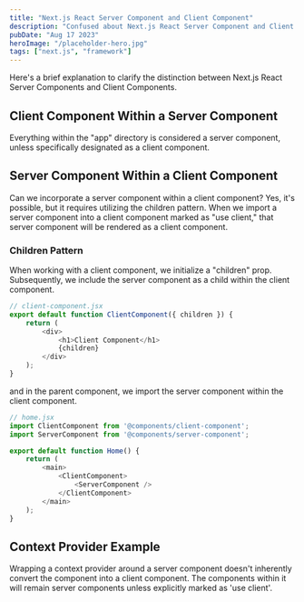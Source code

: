 ```yaml
---
title: "Next.js React Server Component and Client Component"
description: "Confused about Next.js React Server Component and Client Component? Here is a quick note on the differences between them."
pubDate: "Aug 17 2023"
heroImage: "/placeholder-hero.jpg"
tags: ["next.js", "framework"]
---
```


Here's a brief explanation to clarify the distinction between Next.js React Server Components and Client Components.

## Client Component Within a Server Component
Everything within the "app" directory is considered a server component, unless specifically designated as a client component.

## Server Component Within a Client Component
Can we incorporate a server component within a client component? Yes, it's possible, but it requires utilizing the children pattern. When we import a server component into a client component marked as "use client," that server component will be rendered as a client component.

### Children Pattern
When working with a client component, we initialize a "children" prop. Subsequently, we include the server component as a child within the client component.

```js
// client-component.jsx
export default function ClientComponent({ children }) {
    return (
        <div>
            <h1>Client Component</h1>
            {children}
        </div>
    );
}
```

and in the parent component, we import the server component within the client component.

```js
// home.jsx
import ClientComponent from '@components/client-component';
import ServerComponent from '@components/server-component';

export default function Home() {
    return (
        <main>
            <ClientComponent>
                <ServerComponent />
            </ClientComponent>
        </main>
    );
}
```

## Context Provider Example
Wrapping a context provider around a server component doesn't inherently convert the component into a client component. The components within it will remain server components unless explicitly marked as 'use client'.